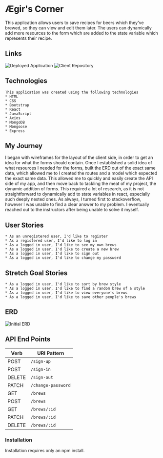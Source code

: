 
# Ægir's Corner

  This application allows users to save recipes for beers which they've brewed, so they can view and edit them later. The users can dynamically add more resources to the form which are added to the state variable which represents their recipe.

## Links

  ![Deployed Application](https://taharon.github.io/homebrew_client/#/)
  ![Client Repository](https://github.com/taharon/homebrew_client)

## Technologies

    This application was created using the following technologies
    * HTML
    * CSS
    * Bootstrap
    * React
    * JavaScript
    * Axios
    * MongoDB
    * Mongoose
    * Express

## My Journey

  I began with wireframes for the layout of the client side, in order to get an idea for what the forms should contain. Once
  I established a solid idea of what resources I needed for the forms, built the ERD out of the exact same data, which allowed me to I created the routes and a model which expected the exact same data.
  This allowed me to quickly and easily create the API side of my app, and then move back to tackling the meat of my project, the dynamic addition of forms. This required a lot of research, as it is not straightforward to dynamically add to state variables in react, especially such deeply nested ones. As always, I turned first to stackoverflow, however I was unable to find a clear answer to my problem. I eventually reached out to the instructors after being unable to solve it myself.

## User Stories

    * As an unregistered user, I'd like to register  
    * As a registered user, I'd like to log in  
    * As a logged in user, I'd like to see my own brews  
    * As a logged in user, I'd like to create a new brew  
    * As a logged in user, I'd like to sign out  
    * As a logged in user, I'd like to change my password  

## Stretch Goal Stories

    * As a logged in user, I'd like to sort by brew style  
    * As a logged in user, I'd like to find a random brew of a style  
    * As a logged in user, I'd like to view everyone's brews  
    * As a logged in user, I'd like to save other people's brews  

## ERD

  ![Initial ERD](https://i.imgur.com/FM8DvoQ.png)

## API End Points

| Verb   | URI Pattern            |
|--------|------------------------|
| POST   | `/sign-up`             |
| POST   | `/sign-in`             |
| DELETE | `/sign-out`            |
| PATCH  | `/change-password`     |
| GET    | `/brews`               |
| POST   | `/brews`               |
| GET    | `/brews/:id`           |
| PATCH  | `/brews/:id`           |
| DELETE | `/brews/:id`           |

### Installation

  Installation requires only an npm install.
